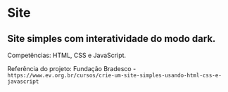 # Site

## Site simples com interatividade do modo dark.
 
Competências: HTML, CSS e JavaScript.

Referência do projeto: Fundação Bradesco - `https://www.ev.org.br/cursos/crie-um-site-simples-usando-html-css-e-javascript`
 
 
 
 
